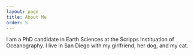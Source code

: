 ```yaml
---
layout: page 
title: About Me
order: 5
---
```

I am a PhD candidate in Earth Sciences at the Scripps Instituation of Oceanography. I live in San Diego with my girlfriend, her dog, and my cat.
